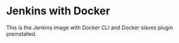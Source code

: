 Jenkins with Docker
===================

This is the Jenkins image with Docker CLI and Docker slaves plugin preinstalled.
